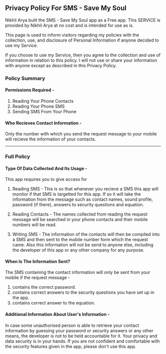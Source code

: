 ## Privacy Policy For SMS - Save My Soul

Nikhil Arya built the SMS - Save My Soul app as a Free app. This SERVICE is provided by Nikhil Arya at no cost and is intended for use as is.

This page is used to inform visitors regarding my policies with the collection, use, and disclosure of Personal Information if anyone decided to use my Service.

If you choose to use my Service, then you agree to the collection and use of information in relation to this policy. I will not use or share your information with anyone except as described in this Privacy Policy.

### Policy Summary


#### Permissions Required -

1. Reading Your Phone Contacts
2. Reading Your Phone SMS
3. Sending SMS From Your Phone

#### Who Recieves Contact Information -

Only the number with which you send the request message to your mobile will recieve the information of your contacts.

---

### Full Policy


#### Type Of Data Collected And Its Usage -

This app requires you to give access for
1. Reading SMS - This is so that whenever you recieve a SMS this app will monitor if that SMS is targetted for this app. If so it will take the information from the message such as contact names, sound profile, password (if there), answers to security questions and equation.

2. Reading Contacts - The names collected from reading the request message will be searched in your phone contacts and their mobile numbers will be read.

3. Writing SMS - The information of the contacts will then be compiled into a SMS and then sent to the mobile number form which the request came. Also this information will not be send to anyone else, including the developer of this app or any other company for any purpose.

#### When Is The Information Sent?

The SMS containing the contact information will only be sent from your mobile if the request message -
1. contains the correct password.
2. contains correct answers to the security questions you have set up in the app.
3. contains correct answer to the equation.

#### Additional Information About User's Information -

In case some unauthorised person is able to retrieve your contact information by guessing your password or security answers or any other means, the developer is not to be held accountable for it. Your privacy and data security is in your hands. If you are not confident and comfortable with the security features given in the app, please don't use this app.

